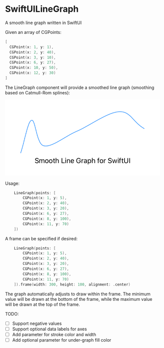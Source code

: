 # SwiftUILineGraph
A smooth line graph written in SwiftUI

Given an array of CGPoints:

```swift
[
  CGPoint(x: 1, y: 1),
  CGPoint(x: 2, y: 40),
  CGPoint(x: 3, y: 10),
  CGPoint(x: 6, y: 27),
  CGPoint(x: 10, y: 50),
  CGPoint(x: 12, y: 30)
]
```

The LineGraph component will provide a smoothed line graph (smoothing based on Catmull-Rom splines):

![screenshot](SmoothLineGraph/Resources/screenshot.png)

Usage:

```swift
    LineGraph(points: [
        CGPoint(x: 1, y: 5),
        CGPoint(x: 2, y: 40),
        CGPoint(x: 3, y: 20),
        CGPoint(x: 6, y: 27),
        CGPoint(x: 8, y: 100),
        CGPoint(x: 11, y: 70)
    ])
```
A frame can be specified if desired:

```swift
    LineGraph(points: [
        CGPoint(x: 1, y: 5),
        CGPoint(x: 2, y: 40),
        CGPoint(x: 3, y: 20),
        CGPoint(x: 6, y: 27),
        CGPoint(x: 8, y: 100),
        CGPoint(x: 11, y: 70)
    ]).frame(width: 300, height: 100, alignment: .center)
```

The graph automatically adjusts to draw within the frame. The minimum value will be drawn at the bottom of the frame, while the maximum value will be drawn at the top of the frame.

TODO:

- [  ] Support negative values
- [  ] Support optional data labels for axes
- [  ] Add parameter for stroke color and width
- [  ] Add optional parameter for under-graph fill color
